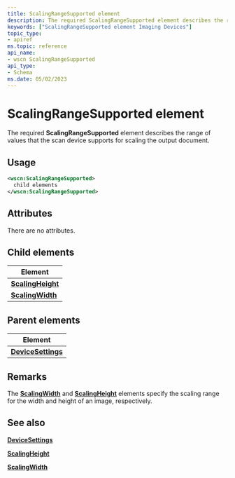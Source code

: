 ```yaml
---
title: ScalingRangeSupported element
description: The required ScalingRangeSupported element describes the range of values that the scan device supports for scaling the output document.
keywords: ["ScalingRangeSupported element Imaging Devices"]
topic_type:
- apiref
ms.topic: reference
api_name:
- wscn ScalingRangeSupported
api_type:
- Schema
ms.date: 05/02/2023
---
```


# ScalingRangeSupported element

The required **ScalingRangeSupported** element describes the range of values that the scan device supports for scaling the output document.

## Usage

```xml
<wscn:ScalingRangeSupported>
  child elements
</wscn:ScalingRangeSupported>
```

## Attributes

There are no attributes.

## Child elements

| Element |
|--|
| [**ScalingHeight**](scalingheight.md) |
| [**ScalingWidth**](scalingwidth.md) |

## Parent elements

| Element |
|--|
| [**DeviceSettings**](devicesettings.md) |

## Remarks

The [**ScalingWidth**](scalingwidth2.md) and [**ScalingHeight**](scalingheight2.md) elements specify the scaling range for the width and height of an image, respectively.

## See also

[**DeviceSettings**](devicesettings.md)

[**ScalingHeight**](scalingheight2.md)

[**ScalingWidth**](scalingwidth2.md)
